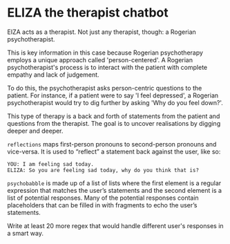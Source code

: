 # ELIZA the therapist chatbot

EIZA acts as a therapist. Not just any therapist, though: a Rogerian psychotherapist.

This is key information in this case because Rogerian psychotherapy employs a unique approach called 'person-centered'. A Rogerian psychotherapist's process is to interact with the patient with complete empathy and lack of judgement.

To do this, the psychotherapist asks person-centric questions to the patient. For instance, if a patient were to say 'I feel depressed', a Rogerian psychotherapist would try to dig further by asking 'Why do you feel down?'.

This type of therapy is a back and forth of statements from the patient and questions from the therapist. The goal is to uncover realisations by digging deeper and deeper.

`reflections`  maps first-person pronouns to second-person pronouns and vice-versa. It is used to “reflect” a statement back against the user, like so:

```
YOU: I am feeling sad today.
ELIZA: So you are feeling sad today, why do you think that is?
```


`psychobabble`  is made up of a list of lists where the first element is a regular expression that matches the user’s statements and the second element is a list of potential responses. Many of the potential responses contain placeholders that can be filled in with fragments to echo the user’s statements.

Write at least 20 more regex that would handle different user's responses in a smart way.

